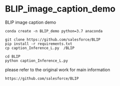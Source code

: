 # BLIP_image_caption_demo
BLIP image caption demo

```
conda create -n BLIP_demo python=3.7 anaconda
```

```
git clone https://github.com/salesforce/BLIP
pip install -r requirements.txt
cp caption_Inference_L.py  /BLIP
```

```
cd BLIP
python caption_Inference_L.py
```

please refer to the original work for main information

```
https://github.com/salesforce/BLIP
```
